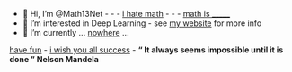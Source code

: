 
- 👋 Hi, I’m @Math13Net - - - [i hate math](https://youtu.be/ytVneQUA5-c) - - - [math is _____](https://youtu.be/hB6bfw622fo)
- 👀 I’m interested in Deep Learning - see [my website](https://sites.google.com/view/introduction-deep-learning/accueil) for more info
- 🌱 I’m currently ... [nowhere](https://youtu.be/gWRzopyZBSA) ...

[have fun](https://youtu.be/CwzjlmBLfrQ) - [i wish you all success](https://youtu.be/1bumPyvzCyo) - **“ It always seems impossible until it is done ” Nelson Mandela**  

<!---
Math13Net/Math13Net is a ✨ special ✨ repository because its `README.md` (this file) appears on your GitHub profile.
You can click the Preview link to take a look at your changes.
--->


